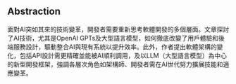 ## Abstraction
面對AI突如其來的技術變革，開發者需要重新思考軟體開發的多個層面。文章探討了AI技術，尤其是OpenAI GPTs及大型語言模型，如何徹底改變了用戶體驗和後端服務設計，驅動整合AI與現有系統以提升效率。此外，作者提出軟體架構的變化，包括API設計需更精確並能被AI順利調用，及以LLM（大型語言模型）為中心的新型開發框架，強調各層次角色如架構師、開發者需在AI世代努力擴展技能和適應變革。